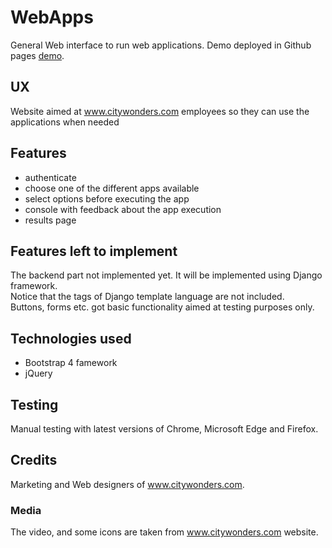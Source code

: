 
# WebApps
General Web interface to run web applications. Demo deployed in Github pages [demo](https://josep-pujol.github.io/webapps-cw/).

## UX
Website aimed at www.citywonders.com employees so they can use the applications when needed

## Features
- authenticate
- choose one of the different apps available
- select options before executing the app
- console with feedback about the app execution
- results page

## Features left to implement
The backend part not implemented yet. It will be implemented using Django framework.\
Notice that the tags of Django template language are not included.\
Buttons, forms etc. got basic functionality aimed at testing purposes only.

## Technologies used
- Bootstrap 4 famework
- jQuery

## Testing
Manual testing with latest versions of Chrome, Microsoft Edge and Firefox.

## Credits
Marketing and Web designers of www.citywonders.com.

### Media
The video, and some icons are taken from www.citywonders.com website.


